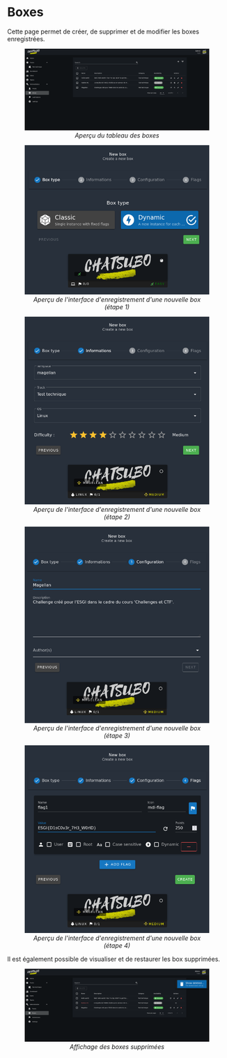 # Boxes

Cette page permet de créer, de supprimer et de modifier les boxes enregistrées.

<center><figure>
	<a href="/assets/ctf/chatsubo/media/admin_boxes.png" target="_blank">
  <img src="/assets/ctf/chatsubo/media/admin_boxes.png" />
  </a>
  <center><figcaption><i>Aperçu du tableau des boxes</i></figcaption></center>
</figure></center>

<center><figure>
	<a href="/assets/ctf/chatsubo/media/create_box_step1.png" target="_blank">
  <img src="/assets/ctf/chatsubo/media/create_box_step1.png" />
  </a>
  <center><figcaption><i>Aperçu de l'interface d'enregistrement d'une nouvelle box (étape 1)</i></figcaption></center>
</figure></center>

<center><figure>
	<a href="/assets/ctf/chatsubo/media/prefill_magellan_1.png" target="_blank">
  <img src="/assets/ctf/chatsubo/media/prefill_magellan_1.png" />
  </a>
  <center><figcaption><i>Aperçu de l'interface d'enregistrement d'une nouvelle box (étape 2)</i></figcaption></center>
</figure></center>


<center><figure>
	<a href="/assets/ctf/chatsubo/media/prefill_magellan_2.png" target="_blank">
  <img src="/assets/ctf/chatsubo/media/prefill_magellan_2.png" />
  </a>
  <center><figcaption><i>Aperçu de l'interface d'enregistrement d'une nouvelle box (étape 3)</i></figcaption></center>
</figure></center>

<center><figure>
	<a href="/assets/ctf/chatsubo/media/prefill_magellan_3.png" target="_blank">
  <img src="/assets/ctf/chatsubo/media/prefill_magellan_3.png" />
  </a>
  <center><figcaption><i>Aperçu de l'interface d'enregistrement d'une nouvelle box (étape 4)</i></figcaption></center>
</figure></center>



Il est également possible de visualiser et de restaurer les box supprimées.

<center><figure>
	<a href="/assets/ctf/chatsubo/media/show_deleted_admin_boxes.png" target="_blank">
  <img src="/assets/ctf/chatsubo/media/show_deleted_admin_boxes.png" />
  </a>
  <center><figcaption><i>Affichage des boxes supprimées</i></figcaption></center>
</figure></center>

